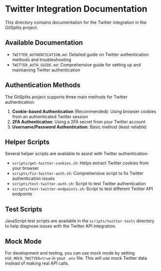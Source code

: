 # Twitter Integration Documentation

This directory contains documentation for the Twitter integration in the GitSplits project.

## Available Documentation

- `TWITTER_AUTHENTICATION.md`: Detailed guide on Twitter authentication methods and troubleshooting
- `TWITTER_AUTH_GUIDE.md`: Comprehensive guide for setting up and maintaining Twitter authentication

## Authentication Methods

The GitSplits project supports three main methods for Twitter authentication:

1. **Cookie-based Authentication** (Recommended): Using browser cookies from an authenticated Twitter session
2. **2FA Authentication**: Using a 2FA secret from your Twitter account
3. **Username/Password Authentication**: Basic method (least reliable)

## Helper Scripts

Several helper scripts are available to assist with Twitter authentication:

- `scripts/get-twitter-cookies.sh`: Helps extract Twitter cookies from your browser
- `scripts/fix-twitter-auth.sh`: Comprehensive script to fix Twitter authentication issues
- `scripts/test-twitter-auth.sh`: Script to test Twitter authentication
- `scripts/test-twitter-endpoints.sh`: Script to test different Twitter API endpoints

## Test Scripts

JavaScript test scripts are available in the `scripts/twitter-tests` directory to help diagnose issues with the Twitter API integration.

## Mock Mode

For development and testing, you can use mock mode by setting `USE_MOCK_TWITTER=true` in your `.env` file. This will use mock Twitter data instead of making real API calls.
